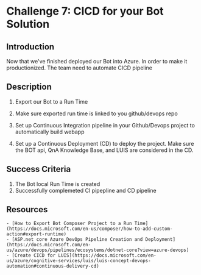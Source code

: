 # Challenge 7: CICD for your Bot Solution

## Introduction
Now that we've finished deployed our Bot into Azure. In order to make it productionized. The team need to automate CICD pipeline
	
## Description

1. Export our Bot to a Run Time

2. Make sure exported run time is linked to you github/devops repo

3. Set up Continuous Integration pipeline in your Github/Devops project to automatically build webapp 

4. Set up a Continuous Deployment (CD) to deploy the project. Make sure the BOT api, QnA Knowledge Base, and LUIS are considered in the CD. 


## Success Criteria
1. The Bot local Run Time is created
2. Successfully complemeted CI pipepline and CD pipeline 


## Resources
	- [How to Export Bot Composer Project to a Run Time](https://docs.microsoft.com/en-us/composer/how-to-add-custom-action#export-runtime)
	- [ASP.net core Azure DevOps Pipeline Creation and Deployment](https://docs.microsoft.com/en-us/azure/devops/pipelines/ecosystems/dotnet-core?view=azure-devops)
	- [Create CICD for LUIS](https://docs.microsoft.com/en-us/azure/cognitive-services/luis/luis-concept-devops-automation#continuous-delivery-cd)
